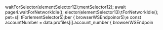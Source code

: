 waitForSelector(elementSelector12);mentSelector12);
                        await page4.waitForNetworkIdle();
elector(elementSelector13);tForNetworkIdle();
pet=s[i tForlementSelector5);ber
                    { browserWSEndpoinor5);e
        const accountNumber = data.profiles[i].account_number
                    { browserWSEndpoin
